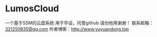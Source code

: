 # LumosCloud
一个基于SSM的云盘系统
用于毕设，托管github 请勿他用谢谢！
联系邮箱：321250835@qq.com
作者博客：http://www.yuyuandong.top
